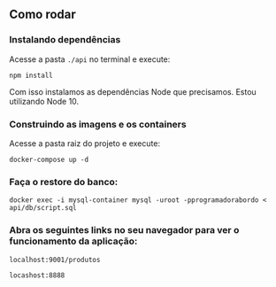 ## Como rodar
### Instalando dependências
Acesse a pasta `./api` no terminal e execute:
```
npm install
```

Com isso instalamos as dependências Node que precisamos. Estou utilizando Node 10.

### Construindo as imagens e os containers
Acesse a pasta raiz do projeto e execute:
```
docker-compose up -d
```
### Faça o restore do banco:
```
docker exec -i mysql-container mysql -uroot -pprogramadorabordo < api/db/script.sql
```

### Abra os seguintes links no seu navegador para ver o funcionamento da aplicação:
```
localhost:9001/produtos
```

```
locashost:8888
```
